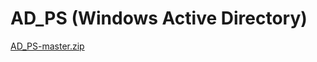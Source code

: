 # AD_PS (Windows Active Directory)
[AD_PS-master.zip](https://github.com/LawEsan/AD_PS/files/15196730/AD_PS-master.zip)
